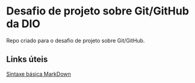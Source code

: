 # Desafio de projeto sobre Git/GitHub da DIO
Repo criado para o desafio de projeto sobre Git/GitHub.

## Links úteis
[Sintaxe básica MarkDown](https://www.markdownguide.org/basic-syntax/)
